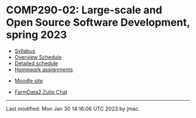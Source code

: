 # COMP290-02: Large-scale and Open Source Software Development, spring 2023


* [Syllabus](syllabus-1-24-2023.docx)
* [Overview Schedule](schedule-1-24-2023.xlsx)  <!-- &nbsp;&nbsp;&nbsp;<font color="red">UPDATED on 3/8/2022</font> -->
* [Detailed schedule](resources)
* [Homework assignments](hw)
<!-- * [Instructor's office -->
<!--   hours](https://users.dickinson.edu/~jmac/office-hours.html) -->
<!-- * [CS help room](help-room.md) -->
* [Moodle site](https://lms.dickinson.edu/course/view.php?id=49702)
<!-- * [Zoom -->
<!--   details](https://lms.dickinson.edu/mod/page/view.php?id=1068256) for -->
<!--   occasions when class is online -->
<!-- * [Recordings of some -->
<!--   classes](https://lms.dickinson.edu/mod/page/view.php?id=1068255) -->
<!-- * [FarmData2 GitHub -->
<!--   Repository](https://github.com/DickinsonCollege/FarmData2) -->
* [FarmData2 Zulip Chat](https://farmdata2.zulipchat.com)
<!-- * [Acknowledgment](acknowledgment.md) -->

----
Last modified: Mon Jan 30 14:16:06 UTC 2023 by jmac.
